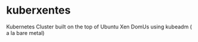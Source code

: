 # kuberxentes
Kubernetes Cluster built on the top of Ubuntu Xen DomUs using kubeadm ( a la bare metal)
